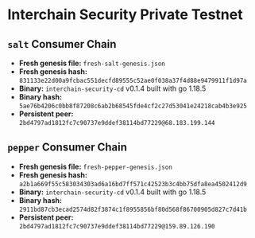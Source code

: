# Interchain Security Private Testnet

## `salt` Consumer Chain

* **Fresh genesis file:** `fresh-salt-genesis.json`
* **Fresh genesis hash:** `831133e22d00a9fcbac551decfd89555c52ae0f038a37f4d88e9479911f1d97a`
* **Binary:** `interchain-security-cd` v0.1.4 built with go 1.18.5
* **Binary hash:** `5ae76b4206c0bb8f87208c6ab2b68545fde4cf2c27d53041e24218cab4b3e925`
* **Persistent peer:** `2bd4797ad1812fc7c90737e9ddef38114bd77229@68.183.199.144`

## `pepper` Consumer Chain

* **Fresh genesis file:** `fresh-pepper-genesis.json`
* **Fresh genesis hash:** `a2b1a669f55c583034303ad6a16bd7ff571c42523b3c4bb75dfa8ea4502412d9`
* **Binary:** `interchain-security-cd` v0.1.4 built with go 1.18.5
* **Binary hash:** `2911bd87cb3ecad2574d82f3874c1f8955856bf80d568f86700905d827c7d41b`
* **Persistent peer:** `2bd4797ad1812fc7c90737e9ddef38114bd77229@159.89.126.190`

